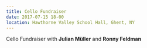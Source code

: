 ```yaml
---
title: Cello Fundraiser
date: 2017-07-15 18-00
location: Hawthorne Valley School Hall, Ghent, NY
---
```


Cello Fundraiser with **Julian Müller** and **Ronny Feldman**
